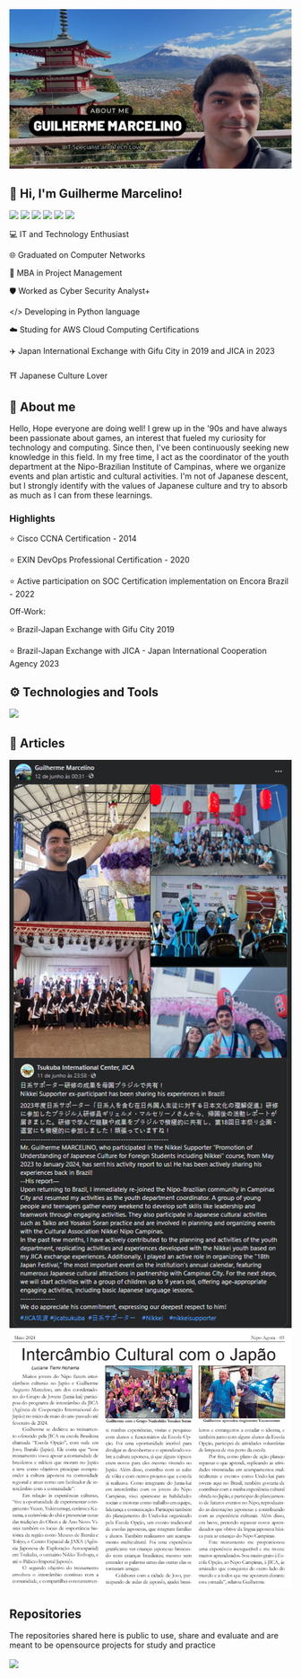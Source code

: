 <img src="https://github.com/Snawmk/Snawmk/blob/main/Guilherme%20Marcelino%20Banner.png?raw=true" alt="Gui MK GitHub README header image">

## 👋 Hi, I'm Guilherme Marcelino! 
<p>
  <a href="https://www.linkedin.com/in/guilherme-marcelino-21681860"><img src="https://img.shields.io/badge/linkedin-%230077B5.svg?&style=for-the-badge&logo=linkedin&logoColor=white" height=25></a>
  <a href="mailto:gui.aumarcelino@gmail.com"><img src="https://img.shields.io/badge/gmail-white.svg?&style=for-the-badge&logo=gmail" height=25></a>
  <a href="https://www.instagram.com/gui.mk/"><img src="https://img.shields.io/badge/instagram-%23E4405F.svg?&style=for-the-badge&logo=instagram&logoColor=white" height=25></a>
  <a href="https://www.facebook.com/gui.aumarcelino"><img src="https://img.shields.io/badge/facebook-blue.svg?&style=for-the-badge&logo=facebook&logoColor=white" height=25></a>
  <a href="https://www.youtube.com/channel/UCvKwsgLVjKJWofRZz_kGYyg"><img src="https://img.shields.io/badge/youtube-red.svg?&style=for-the-badge&logo=youtube&logoColor=white" height=25></a>
  <a href="https://wa.me/5519983199493"><img src="https://img.shields.io/badge/whatsapp-%8A2BE2.svg?&style=for-the-badge&logo=whatsapp&logoColor=darkgreen" height=25></a>
</p>

💻 IT and Technology Enthusiast

🌐 Graduated on Computer Networks 

📄 MBA in Project Management 

🛡️ Worked as Cyber Security Analyst+

</> Developing in Python language

☁️ Studing for AWS Cloud Computing Certifications

✈️ Japan International Exchange with Gifu City in 2019 and JICA in 2023

⛩️ Japanese Culture Lover

## 🙂 About me

Hello, Hope everyone are doing well!
I grew up in the '90s and have always been passionate about games, an interest that fueled my curiosity for technology and computing. Since then, I've been continuously seeking new knowledge in this field. In my free time, I act as the coordinator of the youth department at the Nipo-Brazilian Institute of Campinas, where we organize events and plan artistic and cultural activities. I'm not of Japanese descent, but I strongly identify with the values of Japanese culture and try to absorb as much as I can from these learnings.

### Highlights

⭐ Cisco CCNA Certification - 2014

⭐ EXIN DevOps Professional Certification - 2020

⭐ Active participation on SOC Certification implementation on Encora Brazil - 2022

Off-Work: 

⭐ Brazil-Japan Exchange with Gifu City 2019

⭐ Brazil-Japan Exchange with JICA - Japan International Cooperation Agency 2023


## ⚙️ Technologies and Tools

![](https://img.shields.io/badge/OS-Linux-informational?style=flat&logo=linux&logoColor=white&color=2bbc8a)


## 📰 Articles

<img src="https://github.com/Snawmk/Snawmk/blob/main/fb.png?raw=true" alt="JICA Facebook">

<img src="https://github.com/Snawmk/Snawmk/blob/main/nipoagora.png?raw=true" alt="'Nipo Agora' journal May 2024">


## Repositories

The repositories shared here is public to use, share and evaluate and are meant to be opensource projects for study and practice

<img align="center" src="https://github-readme-stats.vercel.app/api/top-langs/?username=snawmk&theme=dark" />

<!--
**Snawmk/Snawmk** is a ✨ _special_ ✨ repository because its `README.md` (this file) appears on your GitHub profile.

Here are some ideas to get you started:

- 🔭 I’m currently working on ...
- 🌱 I’m currently learning ...
- 👯 I’m looking to collaborate on ...
- 🤔 I’m looking for help with ...
- 💬 Ask me about ...
- 📫 How to reach me: ...
- 😄 Pronouns: ...
- ⚡ Fun fact: ...
-->
